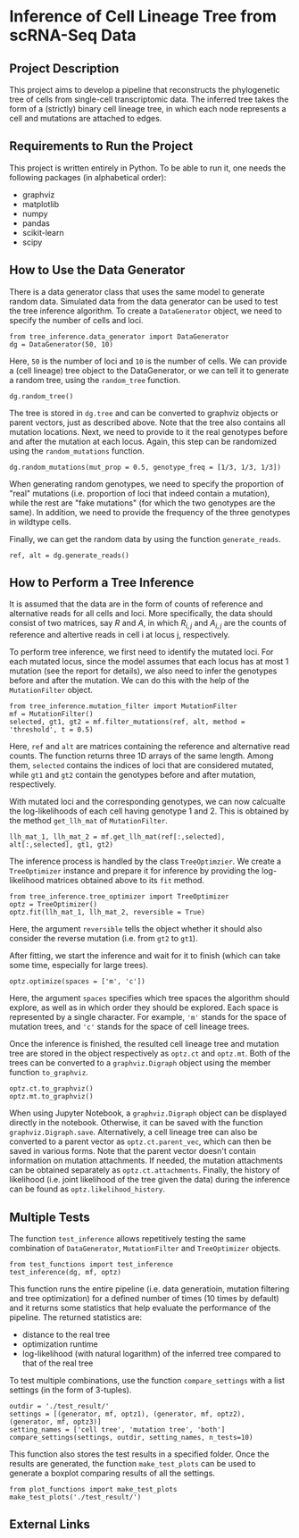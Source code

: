 # Inference of Cell Lineage Tree from scRNA-Seq Data
## Project Description

This project aims to develop a pipeline that reconstructs the phylogenetic tree of cells from single-cell transcriptomic data.
The inferred tree takes the form of a (strictly) binary cell lineage tree, in which each node represents a cell and mutations are attached to edges.


## Requirements to Run the Project

This project is written entirely in Python. To be able to run it, one needs the following packages (in alphabetical order):
- graphviz
- matplotlib
- numpy
- pandas
- scikit-learn
- scipy


## How to Use the Data Generator

There is a data generator class that uses the same model to generate random data.
Simulated data from the data generator can be used to test the tree inference algorithm.
To create a `DataGenerator` object, we need to specify the number of cells and loci.
```
from tree_inference.data_generator import DataGenerator
dg = DataGenerator(50, 10)
```
Here, `50` is the number of loci and `10` is the number of cells.
We can provide a (cell lineage) tree object to the DataGenerator, or we can tell it to generate a random tree, using the `random_tree` function.
```
dg.random_tree()
```
The tree is stored in `dg.tree` and can be converted to graphviz objects or parent vectors, just as described above.
Note that the tree also contains all mutation locations.
Next, we need to provide to it the real genotypes before and after the mutation at each locus.
Again, this step can be randomized using the `random_mutations` function.
```
dg.random_mutations(mut_prop = 0.5, genotype_freq = [1/3, 1/3, 1/3])
```
When generating random genotypes, we need to specify the proportion of "real" mutations (i.e. proportion of loci that indeed contain a mutation), while the rest are "fake mutations" (for which the two genotypes are the same).
In addition, we need to provide the frequency of the three genotypes in wildtype cells.

Finally, we can get the random data by using the function `generate_reads`.
```
ref, alt = dg.generate_reads()
```


## How to Perform a Tree Inference

It is assumed that the data are in the form of counts of reference and alternative reads for all cells and loci. More specifically, the data should consist of two matrices, say $R$ and $A$, in which $R_{i,j}$ and $A_{i,j}$ are the counts of reference and altertive reads in cell i at locus j, respectively.

To perform tree inference, we first need to identify the mutated loci.
For each mutated locus, since the model assumes that each locus has at most 1 mutation (see the report for details), we also need to infer the genotypes before and after the mutation.
We can do this with the help of the `MutationFilter` object.
```
from tree_inference.mutation_filter import MutationFilter
mf = MutationFilter()
selected, gt1, gt2 = mf.filter_mutations(ref, alt, method = 'threshold', t = 0.5)
```
Here, `ref` and `alt` are matrices containing the reference and alternative read counts.
The function returns three 1D arrays of the same length. Among them, `selected` contains the indices of loci that are considered mutated, while `gt1` and `gt2` contain the genotypes before and after mutation, respectively.

With mutated loci and the corresponding genotypes, we can now calcualte the log-likelihoods of each cell having genotype 1 and 2.
This is obtained by the method `get_llh_mat` of `MutationFilter`.
```
llh_mat_1, llh_mat_2 = mf.get_llh_mat(ref[:,selected], alt[:,selected], gt1, gt2)
```

The inference process is handled by the class `TreeOptimzier`.
We create a `TreeOptimizer` instance and prepare it for inference by providing the log-likelihood matrices obtained above to its `fit` method.
```
from tree_inference.tree_optimizer import TreeOptimizer
optz = TreeOptimizer()
optz.fit(llh_mat_1, llh_mat_2, reversible = True)
```
Here, the argument `reversible` tells the object whether it should also consider the reverse mutation (i.e. from `gt2` to `gt1`).

After fitting, we start the inference and wait for it to finish (which can take some time, especially for large trees).
```
optz.optimize(spaces = ['m', 'c'])
```
Here, the argument `spaces` specifies which tree spaces the algorithm should explore, as well as in which order they should be explored.
Each space is represented by a single character. 
For example, `'m'` stands for the space of mutation trees, and `'c'` stands for the space of cell lineage trees.

Once the inference is finished, the resulted cell lineage tree and mutation tree are stored in the object respectively as `optz.ct` and `optz.mt`.
Both of the trees can be converted to a `graphviz.Digraph` object using the member function `to_graphviz`.
```
optz.ct.to_graphviz()
optz.mt.to_graphviz()
```
When using Jupyter Notebook, a `graphviz.Digraph` object can be displayed directly in the notebook.
Otherwise, it can be saved with the function `graphviz.Digraph.save`.
Alternatively, a cell lineage tree can also be converted to a parent vector as `optz.ct.parent_vec`, which can then be saved in various forms.
Note that the parent vector doesn't contain information on mutation attachments.
If needed, the mutation attachments can be obtained separately as `optz.ct.attachments`.
Finally, the history of likelihood (i.e. joint likelihood of the tree given the data) during the inference can be found as `optz.likelihood_history`.


## Multiple Tests

The function `test_inference` allows repetitively testing the same combination of `DataGenerator`, `MutationFilter` and `TreeOptimizer` objects.
```
from test_functions import test_inference
test_inference(dg, mf, optz)
```
This function runs the entire pipeline (i.e. data generatioin, mutation filtering and tree optimization) for a defined number of times (10 times by default) and it returns some statistics that help evaluate the performance of the pipeline. The returned statistics are:
- distance to the real tree
- optimization runtime
- log-likelihood (with natural logarithm) of the inferred tree compared to that of the real tree

To test multiple combinations, use the function `compare_settings` with a list settings (in the form of 3-tuples).
```
outdir = './test_result/'
settings = [(generator, mf, optz1), (generator, mf, optz2), (generator, mf, optz3)]
setting_names = ['cell tree', 'mutation tree', 'both']
compare_settings(settings, outdir, setting_names, n_tests=10)
```

This function also stores the test results in a specified folder.
Once the results are generated, the function `make_test_plots` can be used to generate a boxplot comparing results of all the settings.
```
from plot_functions import make_test_plots
make_test_plots('./test_result/')
```

## External Links
